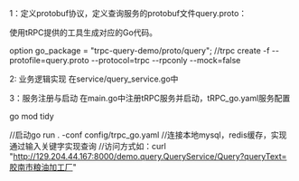1：定义protobuf协议，定义查询服务的protobuf文件query.proto：

使用tRPC提供的工具生成对应的Go代码。

option go_package = "trpc-query-demo/proto/query";
//trpc create -f --protofile=query.proto --protocol=trpc --rpconly --mock=false

2: 业务逻辑实现
在service/query_service.go中

3：服务注册与启动
在main.go中注册tRPC服务并启动，tRPC_go.yaml服务配置

go mod tidy

//启动go run . -conf config/trpc_go.yaml
//连接本地mysql，redis缓存，实现通过输入关键字实现查询
//访问方式如：curl "http://129.204.44.167:8000/demo.query.QueryService/Query?queryText=胶南市粮油加工厂"